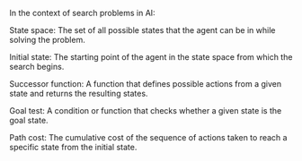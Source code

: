 In the context of search problems in AI:

State space: The set of all possible states that the agent can be in while solving the problem.

Initial state: The starting point of the agent in the state space from which the search begins.

Successor function: A function that defines possible actions from a given state and returns the resulting states.

Goal test: A condition or function that checks whether a given state is the goal state.

Path cost: The cumulative cost of the sequence of actions taken to reach a specific state from the initial state.